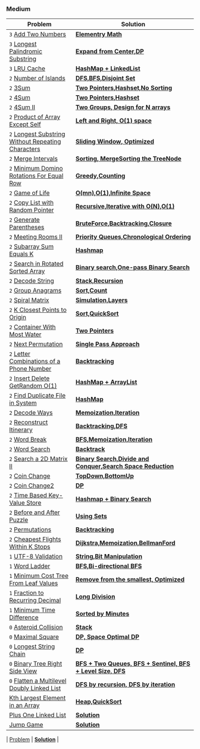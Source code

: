 ### Medium

| Problem | Solution |
| ------------ |  ------------ |
| `3` [Add Two Numbers](https://leetcode.com/problems/add-two-numbers/) | [**Elementry Math**](medium/Add_Two_Numbers) |
| `3` [Longest Palindromic Substring](https://leetcode.com/problems/longest-palindromic-substring/) | [**Expand from Center,DP**](medium/Longest_Palindromic_Substring) |
| `3` [LRU Cache](https://leetcode.com/problems/lru-cache/) | [**HashMap + LinkedList**](medium/LRU) |
| `2` [Number of Islands](https://leetcode.com/problems/number-of-islands/) | [**DFS,BFS,Disjoint Set**](medium/Number_of_Islands) |
| `2` [3Sum](https://leetcode.com/problems/3sum/) | [**Two Pointers,Hashset,No Sorting**](medium/3Sum) |
| `2` [4Sum](https://leetcode.com/problems/4sum/) | [**Two Pointers,Hashset**](medium/4Sum) |
| `2` [4Sum II](https://leetcode.com/problems/4sum-ii/) | [**Two Groups, Design for N arrays**](medium/4Sum_II) |
| `2` [Product of Array Except Self](https://leetcode.com/problems/product-of-array-except-self/) | [**Left and Right, O(1) space**](medium/Product_of_Array_Except_Self) |
| `2` [Longest Substring Without Repeating Characters](https://leetcode.com/problems/longest-substring-without-repeating-characters/) | [**Sliding Window, Optimized**](medium/Longest_Substring_Without_Repeating_Characters) |
| `2` [Merge Intervals](https://leetcode.com/problems/merge-intervals/) | [**Sorting, MergeSorting the TreeNode**](medium/Merge_Intervals) |
| `2` [Minimum Domino Rotations For Equal Row](https://leetcode.com/problems/minimum-domino-rotations-for-equal-row/) | [**Greedy,Counting**](medium/Minimum_Domino_Rotations_For_Equal_Row) |
| `2` [Game of Life](https://leetcode.com/problems/game-of-life/) | [**O(mn),O(1),Infinite Space**](medium/Game_of_Life) |
| `2` [Copy List with Random Pointer](https://leetcode.com/problems/copy-list-with-random-pointer/) | [**Recursive,Iterative with O(N),O(1)**](medium/Copy_List_with_Random_Pointer) |
| `2` [Generate Parentheses](https://leetcode.com/problems/generate-parentheses/) | [**BruteForce,Backtracking,Closure**](medium/Generate_Parentheses) |
| `2` [Meeting Rooms II](https://leetcode.com/problems/meeting-rooms-ii/) | [**Priority Queues,Chronological Ordering**](medium/Meeting_Rooms_II) |
| `2` [Subarray Sum Equals K](https://leetcode.com/problems/subarray-sum-equals-k/) | [**Hashmap**](medium/Subarray_Sum_Equals_K) |
| `2` [Search in Rotated Sorted Array](https://leetcode.com/problems/search-in-rotated-sorted-array/) | [**Binary search,One-pass Binary Search**](medium/Search_in_Rotated_Sorted_Array) |
| `2` [Decode String](https://leetcode.com/problems/decode-string/) | [**Stack,Recursion**](medium/Decode_String) |
| `2` [Group Anagrams](https://leetcode.com/problems/group-anagrams/) | [**Sort,Count**](medium/Group_Anagrams) |
| `2` [Spiral Matrix](https://leetcode.com/problems/spiral-matrix/) | [**Simulation,Layers**](medium/Spiral_Matrix) |
| `2` [K Closest Points to Origin](https://leetcode.com/problems/k-closest-points-to-origin/) | [**Sort,QuickSort**](medium/K_Closest_Points_to_Origin) |
| `2` [Container With Most Water](https://leetcode.com/problems/container-with-most-water/) | [**Two Pointers**](medium/Container_With_Most_Water) |
| `2` [Next Permutation](https://leetcode.com/problems/next-permutation/) | [**Single Pass Approach**](medium/Next_Permutation) |
| `2` [Letter Combinations of a Phone Number](https://leetcode.com/problems/letter-combinations-of-a-phone-number/) | [**Backtracking**](medium/Letter_Combinations_of_a_Phone_Number) |
| `2` [Insert Delete GetRandom O(1)](https://leetcode.com/problems/insert-delete-getrandom-o1/) | [**HashMap + ArrayList**](medium/Insert_Delete_GetRandom) |
| `2` [Find Duplicate File in System](https://leetcode.com/problems/find-duplicate-file-in-system/) | [**HashMap**](medium/Find_Duplicate_File_in_System) |
| `2` [Decode Ways](https://leetcode.com/problems/decode-ways/) | [**Memoization,Iteration**](medium/Decode_Ways) |
| `2` [Reconstruct Itinerary](https://leetcode.com/problems/reconstruct-itinerary/) | [**Backtracking,DFS**](medium/Reconstruct_Itinerary) |
| `2` [Word Break](https://leetcode.com/problems/word-break/) | [**BFS,Memoization,Iteration**](medium/Word_Break) |
| `2` [Word Search](https://leetcode.com/problems/word-search/) | [**Backtrack**](medium/Word_Search) |
| `2` [Search a 2D Matrix II](https://leetcode.com/problems/search-a-2d-matrix-ii/) | [**Binary Search,Divide and Conquer,Search Space Reduction**](medium/Search_a_2D_Matrix_II) |
| `2` [Coin Change](https://leetcode.com/problems/coin-change/) | [**TopDown,BottomUp**](medium/Coin_Change) |
| `2` [Coin Change2](https://leetcode.com/problems/coin-change-2/) | [**DP**](medium/Coin_Change_2) |
| `2` [Time Based Key-Value Store](https://leetcode.com/problems/time-based-key-value-store/) | [**Hashmap + Binary Search**](medium/Time_Based_Key_Value_Store) |
| `2` [Before and After Puzzle](https://leetcode.com/problems/before-and-after-puzzle/) | [**Using Sets**](medium/Before_and_after_Puzzle) |
| `2` [Permutations](https://leetcode.com/problems/permutations/) | [**Backtracking**](medium/Permutation) |
| `2` [Cheapest Flights Within K Stops](https://leetcode.com/problems/cheapest-flights-within-k-stops/) | [**Dijkstra,Memoization,BellmanFord**](medium/Cheapest_Flights_Within_K_Stops) |
| `1` [UTF-8 Validation](https://leetcode.com/problems/utf-8-validation/) | [**String,Bit Manipulation**](medium/UTF-8_Validation) |
| `1` [Word Ladder](https://leetcode.com/problems/word-ladder/) | [**BFS,Bi-directional BFS**](medium/Word_Ladder) |
| `1` [Minimum Cost Tree From Leaf Values](https://leetcode.com/problems/minimum-cost-tree-from-leaf-values/) | [**Remove from the smallest, Optimized**](medium/Minimum_Cost_Tree_From_Leaf_Values) |
| `1` [Fraction to Recurring Decimal](https://leetcode.com/problems/fraction-to-recurring-decimal/) | [**Long Division**](medium/Fraction_to_Recurring_Decimal) |
| `1` [Minimum Time Difference](https://leetcode.com/problems/minimum-time-difference/) | [**Sorted by Minutes**](medium/Minimum_Time_Difference) |
| `0` [Asteroid Collision](https://leetcode.com/problems/asteroid-collision/) | [**Stack**](medium/Asteroid_Collision) |
| `0` [Maximal Square](https://leetcode.com/problems/maximal-square/) | [**DP, Space Optimal DP**](medium/Maximal_Square) |
| `0` [Longest String Chain](https://leetcode.com/problems/longest-string-chain/) | [**DP**]() |
| `0` [Binary Tree Right Side View](https://leetcode.com/problems/binary-tree-right-side-view/) | [**BFS + Two Queues, BFS + Sentinel, BFS + Level Size, DFS**](medium/Binary_Tree_Right_Side_View) |
| `0` [Flatten a Multilevel Doubly Linked List](https://leetcode.com/problems/flatten-a-multilevel-doubly-linked-list/) | [**DFS by recursion, DFS by iteration**](medium/Flatten_a_Multilevel_Doubly_Linked_List) |
| [Kth Largest Element in an Array](https://leetcode.com/problems/kth-largest-element-in-an-array/) | [**Heap,QuickSort**](medium/Kth_Largest_Element_in_an_Array) |
| [Plus One Linked List](https://leetcode.com/problems/plus-one-linked-list/) | [**Solution**]() |
| [Jump Game](https://leetcode.com/problems/jump-game/) | [**Solution**]() | 

| [Problem]() | [**Solution**]() | 